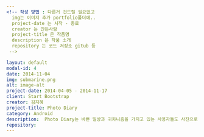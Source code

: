 ```yaml
---
<!-- 작성 방법 : 다른거 건드릴 필요없고
  img는 이미지 추가 portfolio폴더에..
  project-date 는 시작 - 종료
  creator 는 만든사람
  project-title 은 작품명
  description 은 작품 소개
  repository 는 코드 저장소 gitub 등
 -->

layout: default
modal-id: 4
date: 2014-11-04
img: submarine.png
alt: image-alt
project-date: 2014-04-05 - 2014-11-17
client: Start Bootstrap
creator: 김지혜
project-title: Photo Diary
category: Android
description:  Photo Diary는 바쁜 일상과 귀차니즘을 가지고 있는 사용자들도 사진으로 알차게 채울 수 있는 일기 어플리케이션입니다. 한 달 혹은 일주일의 사진을 한눈에 볼 수 있게 하여 어떤 일상을 보내고 있는지 알 수 있고 뜻 깊은 하루를 보낼 수 있도록 합니다.
repository:
---
```

